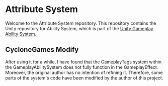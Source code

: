 # Attribute System
Welcome to the Attribute System repository.  This repository contains the Unity repository for Ability System, which is part of the [Unity Gameplay Ability System](https://github.com/sjai013/UnityGameplayAbilitySystem).

## CycloneGames Modify
After using it for a while, I have found that the GameplayTags system within the GameplayAbilitySystem does not fully function in the GameplayEffect. Moreover, the original author has no intention of refining it. Therefore, some parts of the system's code have been modified by the author of this project.